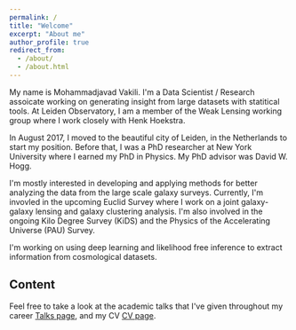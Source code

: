 ```yaml
---
permalink: /
title: "Welcome"
excerpt: "About me"
author_profile: true
redirect_from: 
  - /about/
  - /about.html
---
```

My name is Mohammadjavad Vakili. I'm a Data Scientist / Research assoicate working on generating insight from large datasets 
with statitical tools. At Leiden Observatory, I am a member of the Weak Lensing working group where I work closely with Henk Hoekstra.
 
In August 2017, I moved to the beautiful city of Leiden, in the Netherlands to start my position. 
Before that, I was a PhD researcher at New York University where I earned my PhD in Physics. 
My PhD advisor was David W. Hogg.

I'm mostly interested in developing and applying methods for better analyzing the data from the large scale galaxy surveys. 
Currently, I'm invovled in the upcoming Euclid Survey where I work on a joint galaxy-galaxy lensing and galaxy clustering analysis. 
I'm also involved in the ongoing Kilo Degree Survey (KiDS) and the Physics of the Accelerating Universe (PAU) Survey.

I'm working on using deep learning and likelihood free inference to extract information from cosmological datasets.


Content
------
Feel free to take a look at the academic talks that I've given throughout my career [Talks page](https://mjvakili.github.io/talks), and my CV [CV page](https://mjvakili.github.io/cv).

